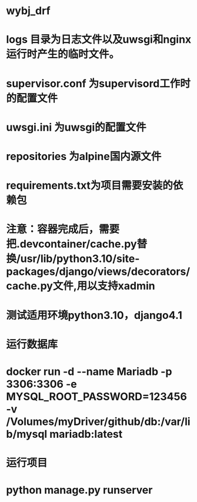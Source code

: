 # wybj_drf
# logs 目录为日志文件以及uwsgi和nginx运行时产生的临时文件。
# supervisor.conf 为supervisord工作时的配置文件
# uwsgi.ini 为uwsgi的配置文件 
# repositories 为alpine国内源文件
# requirements.txt为项目需要安装的依赖包


# 注意：容器完成后，需要把.devcontainer/cache.py替换/usr/lib/python3.10/site-packages/django/views/decorators/cache.py文件,用以支持xadmin
# 测试适用环境python3.10，django4.1

# 运行数据库
# docker run -d --name Mariadb -p 3306:3306 -e MYSQL_ROOT_PASSWORD=123456 -v /Volumes/myDriver/github/db:/var/lib/mysql mariadb:latest

# 运行项目
# python manage.py runserver 